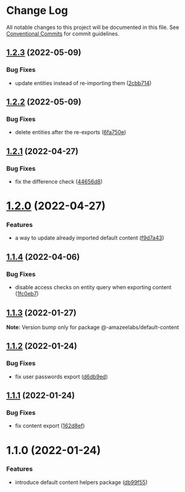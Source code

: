 # Change Log

All notable changes to this project will be documented in this file.
See [Conventional Commits](https://conventionalcommits.org) for commit guidelines.

## [1.2.3](https://github.com/AmazeeLabs/silverback-mono/compare/@-amazeelabs/default-content@1.2.2...@-amazeelabs/default-content@1.2.3) (2022-05-09)


### Bug Fixes

* update entities instead of re-importing them ([2cbb714](https://github.com/AmazeeLabs/silverback-mono/commit/2cbb714c5e156eef2c43598e42f008c97c46407f))





## [1.2.2](https://github.com/AmazeeLabs/silverback-mono/compare/@-amazeelabs/default-content@1.2.1...@-amazeelabs/default-content@1.2.2) (2022-05-09)


### Bug Fixes

* delete entities after the re-exports ([6fa750e](https://github.com/AmazeeLabs/silverback-mono/commit/6fa750e2a03afbed007300edce7cc1aa6977615c))





## [1.2.1](https://github.com/AmazeeLabs/silverback-mono/compare/@-amazeelabs/default-content@1.2.0...@-amazeelabs/default-content@1.2.1) (2022-04-27)


### Bug Fixes

* fix the difference check ([44656d8](https://github.com/AmazeeLabs/silverback-mono/commit/44656d829799d35ec99c4e859f40422ede9d9704))





# [1.2.0](https://github.com/AmazeeLabs/silverback-mono/compare/@-amazeelabs/default-content@1.1.4...@-amazeelabs/default-content@1.2.0) (2022-04-27)


### Features

* a way to update already imported default content ([f9d7a43](https://github.com/AmazeeLabs/silverback-mono/commit/f9d7a4329243de0adee530f8946e525f2589c569))





## [1.1.4](https://github.com/AmazeeLabs/silverback-mono/compare/@-amazeelabs/default-content@1.1.3...@-amazeelabs/default-content@1.1.4) (2022-04-06)


### Bug Fixes

* disable access checks on entity query when exporting content ([1fc0eb7](https://github.com/AmazeeLabs/silverback-mono/commit/1fc0eb7642c12199aa94946502e0572f7e2e2fe9))





## [1.1.3](https://github.com/AmazeeLabs/silverback-mono/compare/@-amazeelabs/default-content@1.1.2...@-amazeelabs/default-content@1.1.3) (2022-01-27)

**Note:** Version bump only for package @-amazeelabs/default-content





## [1.1.2](https://github.com/AmazeeLabs/silverback-mono/compare/@-amazeelabs/default-content@1.1.1...@-amazeelabs/default-content@1.1.2) (2022-01-24)


### Bug Fixes

* fix user passwords export ([d6db9ed](https://github.com/AmazeeLabs/silverback-mono/commit/d6db9ed2ba8231ec3932ec2c00c4af149cf50a48))





## [1.1.1](https://github.com/AmazeeLabs/silverback-mono/compare/@-amazeelabs/default-content@1.1.0...@-amazeelabs/default-content@1.1.1) (2022-01-24)


### Bug Fixes

* fix content export ([162d8ef](https://github.com/AmazeeLabs/silverback-mono/commit/162d8ef3534589f1e647d87942c791a811b5b0cc))





# 1.1.0 (2022-01-24)


### Features

* introduce default content helpers package ([db99f55](https://github.com/AmazeeLabs/silverback-mono/commit/db99f556bad39e57f8f5ead60d739284cdcd4d2d))
